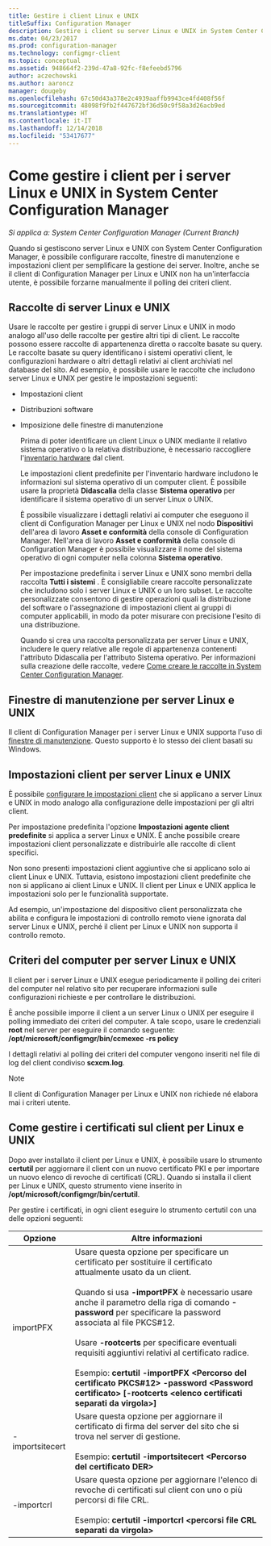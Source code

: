 ```yaml
---
title: Gestire i client Linux e UNIX
titleSuffix: Configuration Manager
description: Gestire i client su server Linux e UNIX in System Center Configuration Manager.
ms.date: 04/23/2017
ms.prod: configuration-manager
ms.technology: configmgr-client
ms.topic: conceptual
ms.assetid: 948664f2-239d-47a8-92fc-f8efeebd5796
author: aczechowski
ms.author: aaroncz
manager: dougeby
ms.openlocfilehash: 67c50d43a378e2c4939aaffb9943ce4fd408f56f
ms.sourcegitcommit: 48098f9fb2f447672bf36d50c9f58a3d26acb9ed
ms.translationtype: HT
ms.contentlocale: it-IT
ms.lasthandoff: 12/14/2018
ms.locfileid: "53417677"
---
```

# <a name="how-to-manage-clients-for-linux-and-unix-servers-in-system-center-configuration-manager"></a>Come gestire i client per i server Linux e UNIX in System Center Configuration Manager

*Si applica a: System Center Configuration Manager (Current Branch)*

Quando si gestiscono server Linux e UNIX con System Center Configuration Manager, è possibile configurare raccolte, finestre di manutenzione e impostazioni client per semplificare la gestione dei server. Inoltre, anche se il client di Configuration Manager per Linux e UNIX non ha un'interfaccia utente, è possibile forzarne manualmente il polling dei criteri client.

##  <a name="BKMK_CollectionsforLnU"></a> Raccolte di server Linux e UNIX  
 Usare le raccolte per gestire i gruppi di server Linux e UNIX in modo analogo all'uso delle raccolte per gestire altri tipi di client. Le raccolte possono essere raccolte di appartenenza diretta o raccolte basate su query. Le raccolte basate su query identificano i sistemi operativi client, le configurazioni hardware o altri dettagli relativi ai client archiviati nel database del sito. Ad esempio, è possibile usare le raccolte che includono server Linux e UNIX per gestire le impostazioni seguenti:  

- Impostazioni client  

- Distribuzioni software  

- Imposizione delle finestre di manutenzione  

  Prima di poter identificare un client Linux o UNIX mediante il relativo sistema operativo o la relativa distribuzione, è necessario raccogliere l'[inventario hardware](../../../core/clients/manage/inventory/hardware-inventory-for-linux-and-unix.md) dal client.  

  Le impostazioni client predefinite per l'inventario hardware includono le informazioni sul sistema operativo di un computer client. È possibile usare la proprietà **Didascalia** della classe **Sistema operativo** per identificare il sistema operativo di un server Linux o UNIX.  

  È possibile visualizzare i dettagli relativi ai computer che eseguono il client di Configuration Manager per Linux e UNIX nel nodo **Dispositivi** dell'area di lavoro **Asset e conformità** della console di Configuration Manager. Nell'area di lavoro **Asset e conformità** della console di Configuration Manager è possibile visualizzare il nome del sistema operativo di ogni computer nella colonna **Sistema operativo**.  

  Per impostazione predefinita i server Linux e UNIX sono membri della raccolta **Tutti i sistemi** . È consigliabile creare raccolte personalizzate che includono solo i server Linux e UNIX o un loro subset. Le raccolte personalizzate consentono di gestire operazioni quali la distribuzione del software o l'assegnazione di impostazioni client ai gruppi di computer applicabili, in modo da poter misurare con precisione l'esito di una distribuzione.   

  Quando si crea una raccolta personalizzata per server Linux e UNIX, includere le query relative alle regole di appartenenza contenenti l'attributo Didascalia per l'attributo Sistema operativo. Per informazioni sulla creazione delle raccolte, vedere [Come creare le raccolte in System Center Configuration Manager](../../../core/clients/manage/collections/create-collections.md).  

##  <a name="BKMK_MaintenanceWindowsforLnU"></a> Finestre di manutenzione per server Linux e UNIX  
 Il client di Configuration Manager per i server Linux e UNIX supporta l'uso di [finestre di manutenzione](../../../core/clients/manage/collections/use-maintenance-windows.md). Questo supporto è lo stesso dei client basati su Windows.  

##  <a name="BKMK_ClientSettingsforLnU"></a> Impostazioni client per server Linux e UNIX  
 È possibile [configurare le impostazioni client](../../../core/clients/deploy/configure-client-settings.md) che si applicano a server Linux e UNIX in modo analogo alla configurazione delle impostazioni per gli altri client.  

 Per impostazione predefinita l'opzione **Impostazioni agente client predefinite** si applica a server Linux e UNIX. È anche possibile creare impostazioni client personalizzate e distribuirle alle raccolte di client specifici.  

 Non sono presenti impostazioni client aggiuntive che si applicano solo ai client Linux e UNIX. Tuttavia, esistono impostazioni client predefinite che non si applicano ai client Linux e UNIX. Il client per Linux e UNIX applica le impostazioni solo per le funzionalità supportate.  

 Ad esempio, un'impostazione del dispositivo client personalizzata che abilita e configura le impostazioni di controllo remoto viene ignorata dal server Linux e UNIX, perché il client per Linux e UNIX non supporta il controllo remoto.  

##  <a name="BKMK_PolicyforLnU"></a> Criteri del computer per server Linux e UNIX  
 Il client per i server Linux e UNIX esegue periodicamente il polling dei criteri del computer nel relativo sito per recuperare informazioni sulle configurazioni richieste e per controllare le distribuzioni.  

 È anche possibile imporre il client a un server Linux o UNIX per eseguire il polling immediato dei criteri del computer. A tale scopo, usare le credenziali **root** nel server per eseguire il comando seguente: **/opt/microsoft/configmgr/bin/ccmexec -rs policy**  

 I dettagli relativi al polling dei criteri del computer vengono inseriti nel file di log del client condiviso **scxcm.log**.  

> [!NOTE]  
>  Il client di Configuration Manager per Linux e UNIX non richiede né elabora mai i criteri utente.  

##  <a name="BKMK_ManageLinuxCerts"></a> Come gestire i certificati sul client per Linux e UNIX  
 Dopo aver installato il client per Linux e UNIX, è possibile usare lo strumento **certutil** per aggiornare il client con un nuovo certificato PKI e per importare un nuovo elenco di revoche di certificati (CRL). Quando si installa il client per Linux e UNIX, questo strumento viene inserito in **/opt/microsoft/configmgr/bin/certutil**. 

 Per gestire i certificati, in ogni client eseguire lo strumento certutil con una delle opzioni seguenti:  

|Opzione|Altre informazioni|  
|------------|----------------------|  
|importPFX|Usare questa opzione per specificare un certificato per sostituire il certificato attualmente usato da un client.<br /><br /> Quando si usa **-importPFX** è necessario usare anche il parametro della riga di comando **-password** per specificare la password associata al file PKCS#12.<br /><br /> Usare **-rootcerts** per specificare eventuali requisiti aggiuntivi relativi al certificato radice.<br /><br /> Esempio:  **certutil -importPFX &lt;Percorso del certificato PKCS#12> -password &lt;Password certificato\> [-rootcerts &lt;elenco certificati separati da virgola>]**|  
|-importsitecert|Usare questa opzione per aggiornare il certificato di firma del server del sito che si trova nel server di gestione.<br /><br /> Esempio: **certutil -importsitecert &lt;Percorso del certificato DER\>**|  
|-importcrl|Usare questa opzione per aggiornare l'elenco di revoche di certificati sul client con uno o più percorsi di file CRL.<br /><br /> Esempio: **certutil -importcrl &lt;percorsi file CRL separati da virgola\>**|  
